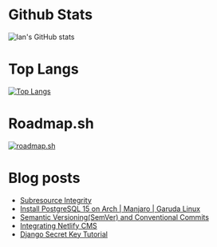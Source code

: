 # Github Stats
![Ian's GitHub stats](https://github-readme-stats.vercel.app/api?username=andwati&show_icons=true&theme=transparent&rank_icon=github&include_all_commits=true&count_private=true)

# Top Langs
[![Top Langs](https://github-readme-stats.vercel.app/api/top-langs/?username=andwati&hide=html,css,xslt,dockerfile,scss,makefile&langs_count=4&layout=compact&theme=transparent)](https://github.com/anuraghazra/github-readme-stats&size_weight=0.5&count_weight=0.5)

# Roadmap.sh
[![roadmap.sh](https://api.roadmap.sh/v1-badge/wide/644406e7e27257737494b9e5?variant=dark)](https://roadmap.sh)

# Blog posts
<!-- BLOG-POST-LIST:START -->
- [Subresource Integrity](https://andwati.com/post/2023/april/subresource-integrity/)
- [Install PostgreSQL 15 on Arch | Manjaro | Garuda Linux](https://andwati.com/post/2023/february/install-postgresql-15-on-arch-manjaro-garuda-linux/)
- [Semantic Versioning&lpar;SemVer&rpar; and Conventional  Commits](https://andwati.com/post/2022/november/semantic-version-and-conventional-commits/)
- [Integrating Netlify CMS](https://andwati.com/post/2022/november/integrating-netlify/)
- [Django Secret Key Tutorial](https://andwati.com/post/2022/november/generate-django-secret-key/)
<!-- BLOG-POST-LIST:END -->
